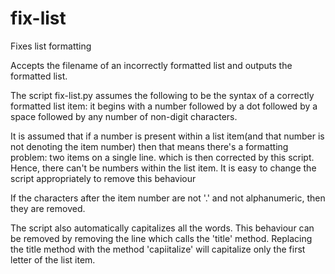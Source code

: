 # fix-list
Fixes list formatting

Accepts the filename of an incorrectly formatted list and outputs the formatted list.

The script fix-list.py assumes the following to be the syntax of a correctly formatted list item:
 it begins with a number followed by a dot followed by a space followed by any number of non-digit characters.

It is assumed that if a number is present within a list item(and that number is not denoting the item number) then that means there's a formatting problem: two items on a single line. which is then corrected by this script. Hence, there can't be numbers within the list item. It is easy to change the script appropriately to remove this behaviour

If the characters after the item number are not '.' and not alphanumeric, then they are removed.

The script also automatically capitalizes all the words. This behaviour can be removed by removing the line which calls the 'title' method. Replacing the title method with the method 'capiitalize' will capitalize only the first letter of the list item.
